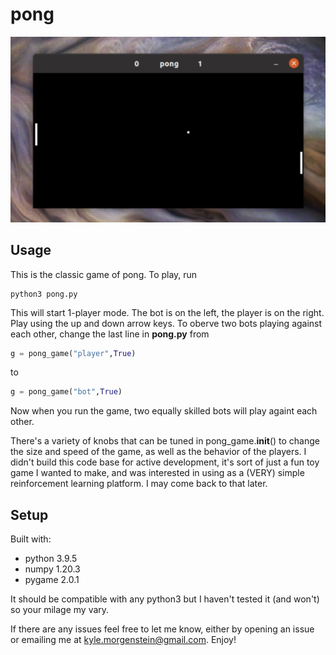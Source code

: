 # pong

![game play](pong.jpg)

## Usage

This is the classic game of pong. To play, run

```
python3 pong.py
```

This will start 1-player mode. The bot is on the left, the player is on the right. Play using the up and down arrow keys. To oberve two bots playing against each other, change the last line in **pong.py** from

```python
g = pong_game("player",True)
```

to

```python
g = pong_game("bot",True)
```

Now when you run the game, two equally skilled bots will play againt each other. 

There's a variety of knobs that can be tuned in pong_game.__init__() to change the size and speed of the game, as well as the behavior of the players. I didn't build this code base for active development, it's sort of just a fun toy game I wanted to make, and was interested in using as a (VERY) simple reinforcement learning platform. I may come back to that later. 

## Setup
Built with:
* python 3.9.5
* numpy 1.20.3
* pygame 2.0.1

It should be compatible with any python3 but I haven't tested it (and won't) so your milage my vary. 

If there are any issues feel free to let me know, either by opening an issue or emailing me at kyle.morgenstein@gmail.com. Enjoy!
